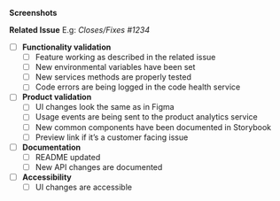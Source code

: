 **Screenshots**

**Related Issue**
E.g: *Closes/Fixes #1234*

- [ ]  **Functionality validation**
    - [ ]  Feature working as described in the related issue
    - [ ]  New environmental variables have been set
    - [ ]  New services methods are properly tested
    - [ ]  Code errors are being logged in the code health service
- [ ]  **Product validation**
    - [ ]  UI changes look the same as in Figma
    - [ ]  Usage events are being sent to the product analytics service
    - [ ]  New common components have been documented in Storybook
    - [ ]  Preview link if it’s a customer facing issue
- [ ] **Documentation**
    - [ ] README updated
    - [ ] New API changes are documented
- [ ] **Accessibility**
    - [ ] UI changes are accessible